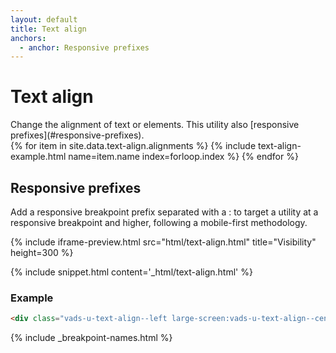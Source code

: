 ```yaml
---
layout: default
title: Text align
anchors:
  - anchor: Responsive prefixes
---
```


# Text align

<div class="va-introtext" markdown="1">
Change the alignment of text or elements. This utility also [responsive prefixes](#responsive-prefixes).
</div>

<div class="site-c-showcase">
  <div class="vads-l-row vads-u-flex-direction--column">
    {% for item in site.data.text-align.alignments %}
      {% include text-align-example.html
        name=item.name
        index=forloop.index
      %}
    {% endfor %}
  </div>
</div>

## Responsive prefixes

Add a responsive breakpoint prefix separated with a : to target a utility at a responsive breakpoint and higher, following a mobile-first methodology.

{% include iframe-preview.html src="html/text-align.html" title="Visibility" height=300 %}

{% include snippet.html content='_html/text-align.html' %}

### Example

```html
<div class="vads-u-text-align--left large-screen:vads-u-text-align--center">
```
{% include _breakpoint-names.html %}